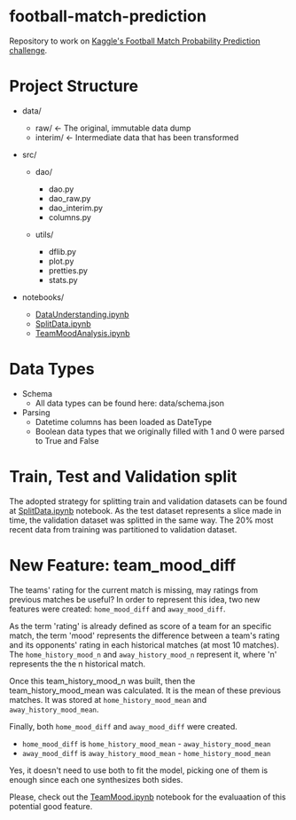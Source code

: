 # football-match-prediction
Repository to work on [Kaggle's Football Match Probability Prediction challenge](https://www.kaggle.com/competitions/football-match-probability-prediction/).

# Project Structure
* data/
  * raw/     <- The original, immutable data dump
  * interim/  <- Intermediate data that has been transformed

* src/
  * dao/
    * dao.py
    * dao_raw.py
    * dao_interim.py
    * columns.py

  * utils/
    * dflib.py
    * plot.py
    * pretties.py
    * stats.py

* notebooks/
  * [DataUnderstanding.ipynb](notebooks/DataUnderstanding.ipynb)
  * [SplitData.ipynb](notebooks/SplitData.ipynb)
  * [TeamMoodAnalysis.ipynb](notebooks/TeamMoodAnalysis)

# Data Types
* Schema
  * All data types can be found here: data/schema.json
* Parsing
  * Datetime columns has been loaded as DateType
  * Boolean data types that we originally filled with 1 and 0 were parsed to True and False

# Train, Test and Validation split
The adopted strategy for splitting train and validation datasets can be found at [SplitData.ipynb](notebooks/SplitData.ipynb) notebook. As the test dataset represents a slice made in time, the validation dataset was splitted in the same way.
The 20% most recent data from training was partitioned to validation dataset.

# New Feature: team_mood_diff
The teams' rating for the current match is missing, may ratings from previous matches be useful?
In order to represent this idea, two new features were created: `home_mood_diff` and `away_mood_diff`.

As the term 'rating' is already defined as score of a team for an specific match, the term 'mood' represents the difference between a team's rating and its opponents' rating in each historical matches (at most 10 matches). The `home_history_mood_n` and `away_history_mood_n` represent it, where 'n' represents the the n historical match.

Once this team_history_mood_n was built, then the team_history_mood_mean was calculated. It is the mean of these previous matches. It was stored at `home_history_mood_mean` and `away_history_mood_mean`.

Finally, both `home_mood_diff` and `away_mood_diff` were created.
  * `home_mood_diff` is `home_history_mood_mean` - `away_history_mood_mean`
  * `away_mood_diff` is `away_history_mood_mean` - `home_history_mood_mean`

Yes, it doesn't need to use both to fit the model, picking one of them is enough since each one synthesizes both sides.

Please, check out the [TeamMood.ipynb](notebooks/TeamMoodAnalysis.ipynb) notebook for the evaluaation of this potential good feature.
